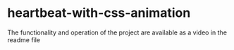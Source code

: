 # heartbeat-with-css-animation
The functionality and operation of the project are available as a video in the readme file
